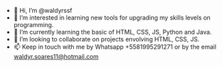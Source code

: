 - 👋 Hi, I’m @waldyrssf
- 👀 I’m interested in learning new tools for upgrading my skills levels on programming.
- 🌱 I’m currently learning the basic of HTML, CSS, JS, Python and Java.
- 💞️ I’m looking to collaborate on projects envolving HTML, CSS, JS.
- 📫 Keep in touch with me by Whatsapp +5581995291271 or by the email waldyr.soares11@hotmail.com

<!---
waldyrssf/waldyrssf is a ✨ special ✨ repository because its `README.md` (this file) appears on your GitHub profile.
You can click the Preview link to take a look at your changes.
--->

